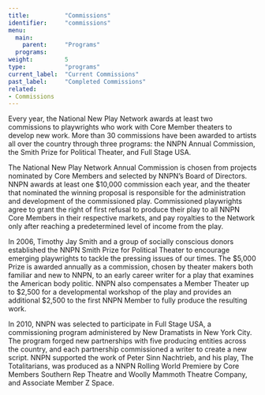 ```yaml
---
title:          "Commissions"
identifier:     "commissions"
menu:
  main:
    parent:     "Programs"
  programs:
weight:         5
type:           "programs"
current_label:  "Current Commissions"
past_label:     "Completed Commissions"
related:
- Commissions
---
```


<span class="lead-in">Every year, the National New Play Network awards at least two commissions to playwrights who work with Core Member theaters to develop new work. More than 30 commissions have been awarded to artists all over the country through three programs: the NNPN Annual Commission, the Smith Prize for Political Theater, and Full Stage USA.</span>

The National New Play Network Annual Commission is chosen from projects nominated by Core Members and selected by NNPN’s Board of Directors. NNPN awards at least one $10,000 commission each year, and the theater that nominated the winning proposal is responsible for the administration and development of the commissioned play. Commissioned playwrights agree to grant the right of first refusal to produce their play to all NNPN Core Members in their respective markets, and pay royalties to the Network only after reaching a predetermined level of income from the play.

In 2006, Timothy Jay Smith and a group of socially conscious donors established the NNPN Smith Prize for Political Theater to encourage emerging playwrights to tackle the pressing issues of our times. The $5,000 Prize is awarded annually as a commission, chosen by theater makers both familiar and new to NNPN, to an early career writer for a play that examines the American body politic. NNPN also compensates a Member Theater up to $2,500 for a developmental workshop of the play and provides an additional $2,500 to the first NNPN Member to fully produce the resulting work.

In 2010, NNPN was selected to participate in Full Stage USA, a commissioning program administered by New Dramatists in New York City. The program forged new partnerships with five producing entities across the country, and each partnership commissioned a writer to create a new script. NNPN supported the work of Peter Sinn Nachtrieb, and his play, The Totalitarians, was produced as a NNPN Rolling World Premiere by Core Members Southern Rep Theatre and Woolly Mammoth Theatre Company, and Associate Member Z Space.
